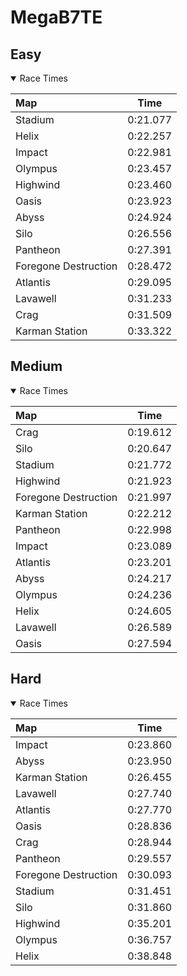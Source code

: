 # MegaB7TE
## Easy
<details open>
<summary>Race Times</summary>

| Map      | Time  |
| :------------- | :-----: |
| Stadium              | 0:21.077 |
| Helix              | 0:22.257 |
| Impact              | 0:22.981 |
| Olympus              | 0:23.457 |
| Highwind              | 0:23.460 |
| Oasis              | 0:23.923 |
| Abyss              | 0:24.924 |
| Silo              | 0:26.556 |
| Pantheon              | 0:27.391 |
| Foregone Destruction              | 0:28.472 |
| Atlantis              | 0:29.095 |
| Lavawell              | 0:31.233 |
| Crag              | 0:31.509 |
| Karman Station              | 0:33.322 |

</details>

## Medium
<details open>
<summary>Race Times</summary>

| Map      | Time  |
| :------------- | :-----: |
| Crag              | 0:19.612 |
| Silo              | 0:20.647 |
| Stadium              | 0:21.772 |
| Highwind              | 0:21.923 |
| Foregone Destruction              | 0:21.997 |
| Karman Station              | 0:22.212 |
| Pantheon              | 0:22.998 |
| Impact              | 0:23.089 |
| Atlantis              | 0:23.201 |
| Abyss              | 0:24.217 |
| Olympus              | 0:24.236 |
| Helix              | 0:24.605 |
| Lavawell              | 0:26.589 |
| Oasis              | 0:27.594 |

</details>

## Hard
<details open>
<summary>Race Times</summary>

| Map      | Time  |
| :------------- | :-----: |
| Impact              | 0:23.860 |
| Abyss              | 0:23.950 |
| Karman Station              | 0:26.455 |
| Lavawell              | 0:27.740 |
| Atlantis              | 0:27.770 |
| Oasis              | 0:28.836 |
| Crag              | 0:28.944 |
| Pantheon              | 0:29.557 |
| Foregone Destruction              | 0:30.093 |
| Stadium              | 0:31.451 |
| Silo              | 0:31.860 |
| Highwind              | 0:35.201 |
| Olympus              | 0:36.757 |
| Helix              | 0:38.848 |

</details>

